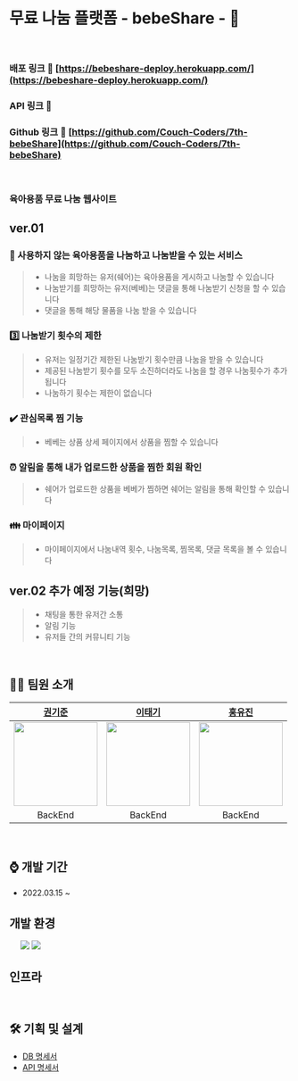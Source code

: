# 무료 나눔 플랫폼 - bebeShare - 💓 
<br>

### 배포 링크 🔗 [https://bebeshare-deploy.herokuapp.com/](https://bebeshare-deploy.herokuapp.com/)
### API 링크 🔗 
### Github 링크 🔗 [https://github.com/Couch-Coders/7th-bebeShare](https://github.com/Couch-Coders/7th-bebeShare)   
<br>

### 육아용품 무료 나눔 웹사이트 

## ver.01
### :baby_bottle: 사용하지 않는 육아용품을 나눔하고 나눔받을 수 있는 서비스
> - 나눔을 희망하는 유저(쉐어)는 육아용품을 게시하고 나눔할 수 있습니다
> - 나눔받기를 희망하는 유저(베베)는 댓글을 통해 나눔받기 신청을 할 수 있습니다
> - 댓글을 통해 해당 물품을 나눔 받을 수 있습니다

### :three: 나눔받기 횟수의 제한
> - 유저는 일정기간 제한된 나눔받기 횟수만큼 나눔을 받을 수 있습니다
> - 제공된 나눔받기 횟수를 모두 소진하더라도 나눔을 할 경우 나눔횟수가 추가됩니다
> - 나눔하기 횟수는 제한이 없습니다

### :heavy_check_mark: 관심목록 찜 기능
> - 베베는 상품 상세 페이지에서 상품을 찜할 수 있습니다

### :alarm_clock: 알림을 통해 내가 업로드한 상품을 찜한 회원 확인
> - 쉐어가 업로드한 상품을 베베가 찜하면 쉐어는 알림을 통해 확인할 수 있습니다 

### :family: 마이페이지
> - 마이페이지에서 나눔내역 횟수, 나눔목록, 찜목록, 댓글 목록을 볼 수 있습니다

## ver.02 추가 예정 기능(희망)
> - 채팅을 통한 유저간 소통
> - 알림 기능
> - 유저들 간의 커뮤니티 기능

<br>

## 👨‍💻 팀원 소개

|                                    [권기준](https://github.com/superkkj)                                    |                                                                         [이태기](https://github.com/TevLee)                                                                          |                                       [홍유진](https://github.com/omnireader0)                                       |                                     
| :--------------------------------------------------------------------------------------------------------------: | :------------------------------------------------------------------------------------------------------------------------------------------------------------------------------------: | :--------------------------------------------------------------------------------------------------------------: | 
| <img src="https://res.cloudinary.com/divncmfka/image/upload/v1645906082/me_bvddac.jpg" width="150" height="150"> | <img src="https://user-images.githubusercontent.com/69510442/156530657-0bf8a79c-232b-4fd4-b10b-1f2c080d2aa3.png" width="150" height="150"> | <img src="https://res.cloudinary.com/divncmfka/image/upload/v1645950212/%E1%84%89%E1%85%A5%E1%86%AB%E1%84%92%E1%85%B4%E1%84%82%E1%85%B5%E1%86%B7_yr5abm.jpg" width="150" height="150"> | 
|                                                     BackEnd                                                     |                                                                                        BackEnd                                                                                        |                                                     BackEnd                                                      |

<br>

## :watch:  개발 기간
- 2022.03.15 ~ 

## 개발 환경
<p>
<img src="https://img.shields.io/badge/java-007396?style=flat-square&logo=java&logoColor=white" alt=""/>
<img src="https://img.shields.io/badge/Spring Boot -6DB33F?style=flat-square&logo=Spring Boot&logoColor=white" alt=""/>
<img src="https://img.shields.io/badge/SpringSecurity-6DB33F?style=flat-square&logo=SpringSecurity&logoColor=white" alt=""/>
<img src="https://img.shields.io/badge/JPA-6DB33F?style=flat-square&logo=&logoColor=white" alt=""/>
<img src="https://img.shields.io/badge/Query DSL-0769AD?style=flat-square&logo=&logoColor=white" alt=""/>
<img src="https://img.shields.io/badge/MariaDB -4479A1?style=flat-square&logo=MySQL&logoColor=white"/>
<img src="https://img.shields.io/badge/Oauth-4285F4?style=flat-square&logo=Google&logoColor=white"/>
</p>

## 인프라
<p>
<img src="https://img.shields.io/badge/Heroku -232F3E?style=flat-square&logo=Heroku&logoColor=white" alt=""/>
<img src="https://img.shields.io/badge/GitHub Actions -2088FF?style=flat-square&logo=GitHub Actions&logoColor=white" alt=""/>
</p>

## 🛠 기획 및 설계
- [DB 명세서](https://lean-owner-437.notion.site/DB-dc8f9dfa82504658b3324594b1e9f214)
- [API 명세서](https://lean-owner-437.notion.site/API-90cc212689ad4070b10fa83f822301bf)



